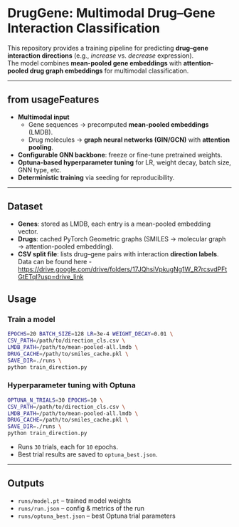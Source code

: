 # DrugGene: Multimodal Drug–Gene Interaction Classification

This repository provides a training pipeline for predicting **drug–gene interaction directions** (e.g., *increase* vs. *decrease* expression).  
The model combines **mean-pooled gene embeddings** with **attention-pooled drug graph embeddings** for multimodal classification.

---

## from usageFeatures
- **Multimodal input**
  - Gene sequences → precomputed **mean-pooled embeddings** (LMDB).
  - Drug molecules → **graph neural networks (GIN/GCN)** with **attention pooling**.
- **Configurable GNN backbone**: freeze or fine-tune pretrained weights.
- **Optuna-based hyperparameter tuning** for LR, weight decay, batch size, GNN type, etc.
- **Deterministic training** via seeding for reproducibility.

---

## Dataset
- **Genes**: stored as LMDB, each entry is a mean-pooled embedding vector.
- **Drugs**: cached PyTorch Geometric graphs (SMILES → molecular graph → attention-pooled embedding).
- **CSV split file**: lists drug–gene pairs with interaction **direction labels**.
Data can be found here - https://drive.google.com/drive/folders/17JQhsiVpkugNg1W_R7rcsvdPFtGtETqI?usp=drive_link


## Usage

### Train a model
```bash
EPOCHS=20 BATCH_SIZE=128 LR=3e-4 WEIGHT_DECAY=0.01 \
CSV_PATH=/path/to/direction_cls.csv \
LMDB_PATH=/path/to/mean-pooled-all.lmdb \
DRUG_CACHE=/path/to/smiles_cache.pkl \
SAVE_DIR=./runs \
python train_direction.py
```

### Hyperparameter tuning with Optuna
```bash
OPTUNA_N_TRIALS=30 EPOCHS=10 \
CSV_PATH=/path/to/direction_cls.csv \
LMDB_PATH=/path/to/mean-pooled-all.lmdb \
DRUG_CACHE=/path/to/smiles_cache.pkl \
SAVE_DIR=./runs \
python train_direction.py
```

- Runs `30` trials, each for `10` epochs.  
- Best trial results are saved to `optuna_best.json`.  

---

## Outputs
- `runs/model.pt` – trained model weights  
- `runs/run.json` – config & metrics of the run  
- `runs/optuna_best.json` – best Optuna trial parameters  


